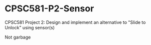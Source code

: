 # CPSC581-P2-Sensor
CPSC581 Project 2: Design and implement an alternative to "Slide to Unlock" using sensor(s)

Not garbage
